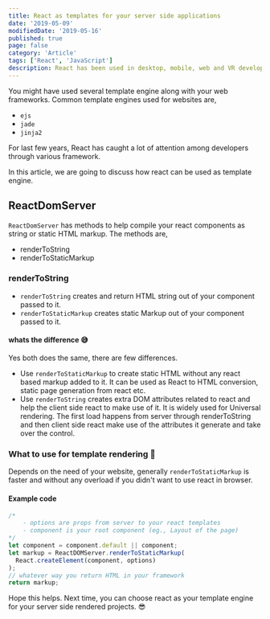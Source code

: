```yaml
---
title: React as templates for your server side applications
date: '2019-05-09'
modifiedDate: '2019-05-16'
published: true
page: false
category: 'Article'
tags: ['React', 'JavaScript']
description: React has been used in desktop, mobile, web and VR development. In this article, we will see how it can be used in server side applications as templates.
---
```


You might have used several template engine along with your web frameworks. Common template engines used for websites are,

- `ejs`
- `jade`
- `jinja2`

For last few years, React has caught a lot of attention among developers through various framework.

In this article, we are going to discuss how react can be used as template engine.

## ReactDomServer

`ReactDomServer` has methods to help compile your react components as string or static HTML markup.
The methods are,

- renderToString
- renderToStaticMarkup

### renderToString

- `renderToString` creates and return HTML string out of your component passed to it.
- `renderToStaticMarkup` creates static Markup out of your component passed to it.

#### whats the difference 😅

Yes both does the same, there are few differences.

- Use `renderToStaticMarkup` to create static HTML without any react based markup added to it. It can be used as React to HTML conversion, static page generation from react etc.
- Use `renderToString` creates extra DOM attributes related to react and help the client side react to make use of it. It is widely used for Universal rendering. The first load happens from server through renderToString and then client side react make use of the attributes it generate and take over the control.

### What to use for template rendering 🤔

Depends on the need of your website, generally `renderToStaticMarkup` is faster and without any overload if you didn't want to use react in browser.

#### Example code

```javascript
/*
    - options are props from server to your react templates
    - component is your root component (eg., Layout of the page)
*/
let component = component.default || component;
let markup = ReactDOMServer.renderToStaticMarkup(
  React.createElement(component, options)
);
// whatever way you return HTML in your framework
return markup;
```

Hope this helps. Next time, you can choose react as your template engine for your server side rendered projects. 😎
